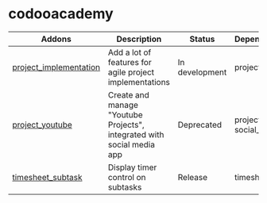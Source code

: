 # codooacademy



| Addons                                            | Description                                                            | Status         | Dependencies |
|---------------------------------------------------|------------------------------------------------------------------------|----------------|------------|
| [project_implementation](project_implementation/) | Add a lot of features for agile project implementations                | In development | project    |
| [project_youtube](project_youtube/)               | Create and manage "Youtube Projects", integrated with social media app | Deprecated     | project<br/>social_youtube       |
| [timesheet_subtask](timesheet_subtask/)                 | Display timer control on subtasks                                      | Release        | timesheet_grid       |

